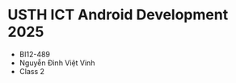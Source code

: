 USTH ICT Android Development 2025
========================================

* BI12-489
* Nguyễn Đình Việt Vinh
* Class 2
